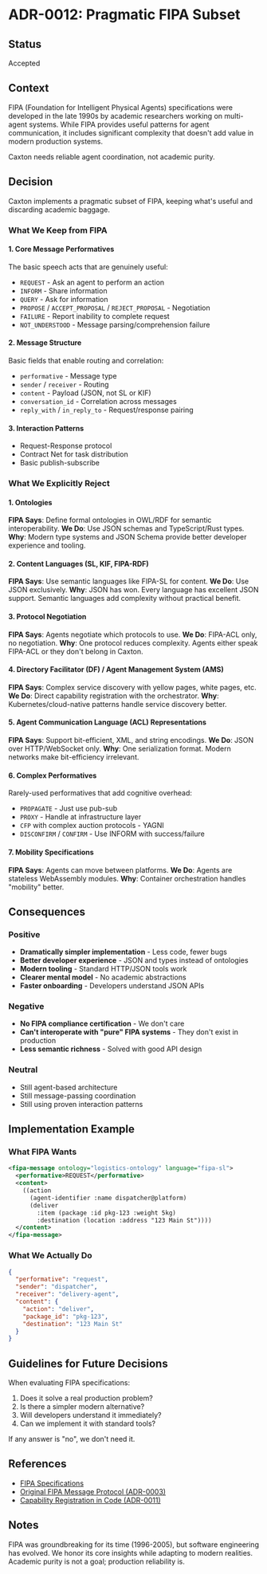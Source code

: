 # ADR-0012: Pragmatic FIPA Subset

## Status
Accepted

## Context
FIPA (Foundation for Intelligent Physical Agents) specifications were developed in the late 1990s by academic researchers working on multi-agent systems. While FIPA provides useful patterns for agent communication, it includes significant complexity that doesn't add value in modern production systems.

Caxton needs reliable agent coordination, not academic purity.

## Decision
Caxton implements a pragmatic subset of FIPA, keeping what's useful and discarding academic baggage.

### What We Keep from FIPA

#### 1. Core Message Performatives
The basic speech acts that are genuinely useful:
- `REQUEST` - Ask an agent to perform an action
- `INFORM` - Share information
- `QUERY` - Ask for information
- `PROPOSE` / `ACCEPT_PROPOSAL` / `REJECT_PROPOSAL` - Negotiation
- `FAILURE` - Report inability to complete request
- `NOT_UNDERSTOOD` - Message parsing/comprehension failure

#### 2. Message Structure
Basic fields that enable routing and correlation:
- `performative` - Message type
- `sender` / `receiver` - Routing
- `content` - Payload (JSON, not SL or KIF)
- `conversation_id` - Correlation across messages
- `reply_with` / `in_reply_to` - Request/response pairing

#### 3. Interaction Patterns
- Request-Response protocol
- Contract Net for task distribution
- Basic publish-subscribe

### What We Explicitly Reject

#### 1. Ontologies
**FIPA Says**: Define formal ontologies in OWL/RDF for semantic interoperability.
**We Do**: Use JSON schemas and TypeScript/Rust types.
**Why**: Modern type systems and JSON Schema provide better developer experience and tooling.

#### 2. Content Languages (SL, KIF, FIPA-RDF)
**FIPA Says**: Use semantic languages like FIPA-SL for content.
**We Do**: Use JSON exclusively.
**Why**: JSON has won. Every language has excellent JSON support. Semantic languages add complexity without practical benefit.

#### 3. Protocol Negotiation
**FIPA Says**: Agents negotiate which protocols to use.
**We Do**: FIPA-ACL only, no negotiation.
**Why**: One protocol reduces complexity. Agents either speak FIPA-ACL or they don't belong in Caxton.

#### 4. Directory Facilitator (DF) / Agent Management System (AMS)
**FIPA Says**: Complex service discovery with yellow pages, white pages, etc.
**We Do**: Direct capability registration with the orchestrator.
**Why**: Kubernetes/cloud-native patterns handle service discovery better.

#### 5. Agent Communication Language (ACL) Representations
**FIPA Says**: Support bit-efficient, XML, and string encodings.
**We Do**: JSON over HTTP/WebSocket only.
**Why**: One serialization format. Modern networks make bit-efficiency irrelevant.

#### 6. Complex Performatives
Rarely-used performatives that add cognitive overhead:
- `PROPAGATE` - Just use pub-sub
- `PROXY` - Handle at infrastructure layer
- `CFP` with complex auction protocols - YAGNI
- `DISCONFIRM` / `CONFIRM` - Use INFORM with success/failure

#### 7. Mobility Specifications
**FIPA Says**: Agents can move between platforms.
**We Do**: Agents are stateless WebAssembly modules.
**Why**: Container orchestration handles "mobility" better.

## Consequences

### Positive
- **Dramatically simpler implementation** - Less code, fewer bugs
- **Better developer experience** - JSON and types instead of ontologies
- **Modern tooling** - Standard HTTP/JSON tools work
- **Clearer mental model** - No academic abstractions
- **Faster onboarding** - Developers understand JSON APIs

### Negative
- **No FIPA compliance certification** - We don't care
- **Can't interoperate with "pure" FIPA systems** - They don't exist in production
- **Less semantic richness** - Solved with good API design

### Neutral
- Still agent-based architecture
- Still message-passing coordination
- Still using proven interaction patterns

## Implementation Example

### What FIPA Wants
```xml
<fipa-message ontology="logistics-ontology" language="fipa-sl">
  <performative>REQUEST</performative>
  <content>
    ((action
      (agent-identifier :name dispatcher@platform)
      (deliver
        :item (package :id pkg-123 :weight 5kg)
        :destination (location :address "123 Main St"))))
  </content>
</fipa-message>
```

### What We Actually Do
```json
{
  "performative": "request",
  "sender": "dispatcher",
  "receiver": "delivery-agent",
  "content": {
    "action": "deliver",
    "package_id": "pkg-123",
    "destination": "123 Main St"
  }
}
```

## Guidelines for Future Decisions

When evaluating FIPA specifications:
1. Does it solve a real production problem?
2. Is there a simpler modern alternative?
3. Will developers understand it immediately?
4. Can we implement it with standard tools?

If any answer is "no", we don't need it.

## References
- [FIPA Specifications](http://www.fipa.org/repository/standardspecs.html)
- [Original FIPA Message Protocol (ADR-0003)](0003-fipa-messaging-protocol.md)
- [Capability Registration in Code (ADR-0011)](0011-capability-registration-in-code.md)

## Notes
FIPA was groundbreaking for its time (1996-2005), but software engineering has evolved. We honor its core insights while adapting to modern realities. Academic purity is not a goal; production reliability is.